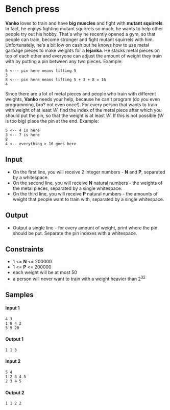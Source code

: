 # Bench press

**Vanko** loves to train and have **big muscles** and fight with **mutant squirrels**. In fact, he enjoys fighting mutant squirrels so much, he wants to help other people try out his hobby. That's why he recently opened a gym, so that people can train, become stronger and fight mutant squirrels with him. Unfortunately, he's a bit low on cash but he knows how to use metal garbage pieces to make weights for a **lejanka**. He stacks metal pieces on top of each other and everyone can adjust the amount of weight they train with by putting a pin between any two pieces. Example:

```
5 <--- pin here means lifting 5
3
8 <--- pin here means lifting 5 + 3 + 8 = 16
4
```

Since there are a lot of metal pieces and people who train with different weights, **Vanko** needs your help, because he can't program (do you even programming, bro? not even once!). For every person that wants to train with weight of at least *W*, find the index of the metal piece after which you should put the pin, so that the weight is at least *W*. If this is not possible (*W* is too big) place the pin at the end. Example:

```
5 <-- 4 is here
3 <-- 7 is here
8
4 <-- everything > 16 goes here
```

## Input
- On the first line, you will receive 2 integer numbers - **N** and **P**, separated by a whitespace.
- On the second line, you will receive **N** natural numbers - the weights of the metal pieces, separated by a single whitespace.
- On the third line, you will receive **P** natural numbers - the amounts of weight that people want to train with, separated by a single whitespace.

## Output
- Output a single line - for every amount of weight, print where the pin should be put. Separate the pin indexes with a whitespace.

## Constraints
- 1 <= **N** <= 200000
- 1 <= **P** <= 200000
- each weight will be at most 50
- a person will never want to train with a weight heavier than 2<sup>32</sup>

## Samples

#### Input 1
```
4 3
1 8 4 2
5 9 20
```

#### Output 1
```
1 1 3
```

#### Input 2
```
5 4
1 2 3 4 5
2 3 4 5
```

#### Output 2
```
1 1 2 2
```
